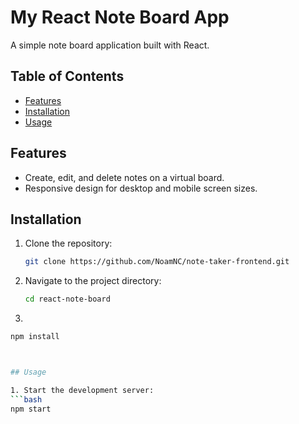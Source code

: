# My React Note Board App

A simple note board application built with React.

## Table of Contents

- [Features](#features)
- [Installation](#installation)
- [Usage](#usage)

## Features

- Create, edit, and delete notes on a virtual board.
- Responsive design for desktop and mobile screen sizes.

## Installation

1. Clone the repository:

   ```bash
   git clone https://github.com/NoamNC/note-taker-frontend.git

2. Navigate to the project directory:

   ```bash
   cd react-note-board

3. 
 ```bash
 npm install



 ## Usage

 1. Start the development server:
 ```bash
 npm start





